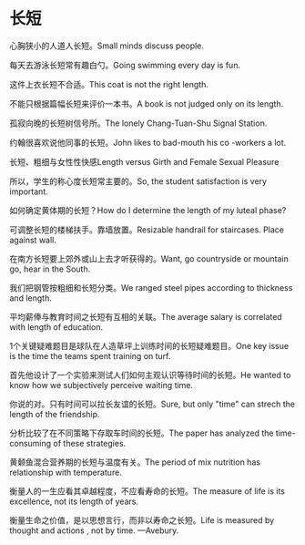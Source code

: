 # 长短

<p><span class="chinese">心胸狭小的人道人长短。</span><span class="english">Small minds discuss people.</span></p>

<p><span class="chinese">每天去游泳长短常有趣白勺。</span><span class="english">Going swimming every day is fun.</span></p>

<p><span class="chinese">这件上衣长短不合适。</span><span class="english">This coat is not the right length.</span></p>

<p><span class="chinese">不能只根据篇幅长短来评价一本书。</span><span class="english">A book is not judged only on its length.</span></p>

<p><span class="chinese">孤寂向晚的长短树信号所。</span><span class="english">The lonely Chang-Tuan-Shu Signal Station.</span></p>

<p><span class="chinese">约翰很喜欢说他同事的长短。</span><span class="english">John likes to bad-mouth his co -workers a lot.</span></p>

<p><span class="chinese">长短、粗细与女性性快感</span><span class="english">Length versus Girth and Female Sexual Pleasure</span></p>

<p><span class="chinese">所以，学生的称心度长短常主要的。</span><span class="english">So, the student satisfaction is very important.</span></p>

<p><span class="chinese">如何确定黄体期的长短？</span><span class="english">How do I determine the length of my luteal phase?</span></p>

<p><span class="chinese">可调整长短的楼梯扶手。靠墙放置。</span><span class="english">Resizable handrail for staircases. Place against wall.</span></p>

<p><span class="chinese">在南方长短要上郊外或山上去才听获得的。</span><span class="english">Want, go countryside or mountain go, hear in the South.</span></p>

<p><span class="chinese">我们把钢管按粗细和长短分类。</span><span class="english">We ranged steel pipes according to thickness and length.</span></p>

<p><span class="chinese">平均薪俸与教育时间之长短有互相的关联。</span><span class="english">The average salary is correlated with length of education.</span></p>

<p><span class="chinese">1个关键疑难题目是球队在人造草坪上训练时间的长短疑难题目。</span><span class="english">One key issue is the time the teams spent training on turf.</span></p>

<p><span class="chinese">首先他设计了一个实验来测试人们如何主观认识等待时间的长短。</span><span class="english">He wanted to know how we subjectively perceive waiting time.</span></p>

<p><span class="chinese">你说的对。只有时间可以拉长友谊的长短。</span><span class="english">Sure, but only "time" can strech the length of the friendship.</span></p>

<p><span class="chinese">分析比较了在不同策略下存取车时间的长短。</span><span class="english">The paper has analyzed the time-consuming of these strategies.</span></p>

<p><span class="chinese">黄颡鱼混合营养期的长短与温度有关。</span><span class="english">The period of mix nutrition has relationship with temperature.</span></p>

<p><span class="chinese">衡量人的一生应看其卓越程度，不应看寿命的长短。</span><span class="english">The measure of life is its excellence, not its length of years.</span></p>

<p><span class="chinese">衡量生命之价值，是以思想言行，而非以寿命之长短。</span><span class="english">Life is measured by thought and actions , not by time. —Avebury.</span></p>

